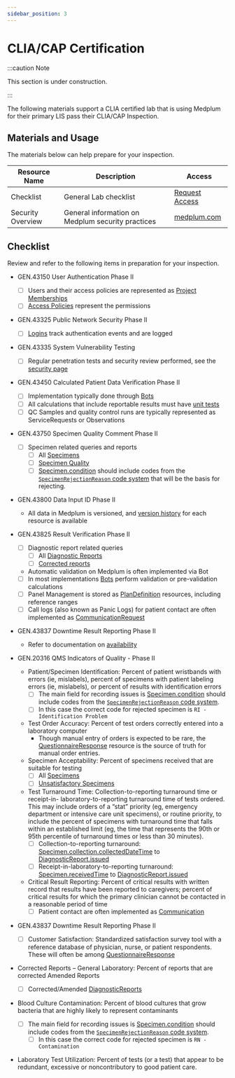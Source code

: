 ```yaml
---
sidebar_position: 3
---
```


# CLIA/CAP Certification

:::caution Note

This section is under construction.

:::

The following materials support a CLIA certified lab that is using Medplum for their primary LIS pass their CLIA/CAP Inspection.

## Materials and Usage

The materials below can help prepare for your inspection.

| Resource Name     | Description                                       | Access                                                                                               |
| ----------------- | ------------------------------------------------- | ---------------------------------------------------------------------------------------------------- |
| Checklist         | General Lab checklist                             | [Request Access](https://drive.google.com/file/d/1Km-VLLV4HJ0ZcL51rkQoY4MnxUHlSTKt/view?usp=sharing) |
| Security Overview | General information on Medplum security practices | [medplum.com](https://www.medplum.com/security)                                                      |

## Checklist

Review and refer to the following items in preparation for your inspection.

- GEN.43150 User Authentication Phase II
  - [ ] Users and their access policies are represented as [Project Memberships](https://app.medplum.com/ProjectMembership)
  - [ ] [Access Policies](https://app.medplum.com/AccessPolicy) represent the permissions
- GEN.43325 Public Network Security Phase II
  - [ ] [Logins](/docs/api/fhir/medplum/login) track authentication events and are logged
- GEN.43335 System Vulnerability Testing
  - [ ] Regular penetration tests and security review performed, see the [security page](/security#application-security)
- GEN.43450 Calculated Patient Data Verification Phase II
  - [ ] Implementation typically done through [Bots](https://app.medplum.com/Bot)
  - [ ] All calculations that include reportable results must have [unit tests](/docs/bots/unit-testing-bots)
  - [ ] QC Samples and quality control runs are typically represented as ServiceRequests or Observations
- GEN.43750 Specimen Quality Comment Phase II
  - [ ] Specimen related queries and reports
    - [ ] All [Specimens](https://app.medplum.com/Specimen)
    - [ ] [Specimen Quality](https://app.medplum.com/Specimen?_count=20&_fields=id,_lastUpdated,status&_offset=0&_sort=-_lastUpdated&status=unsatisfactory)
    - [ ] [Specimen.condition](https://app.medplum.com/Specimen?_count=20&_fields=id,_lastUpdated,condition&_offset=0&_sort=-_lastUpdated) should include codes from the [`SpecimenRejectionReason` code system](https://terminology.hl7.org/CodeSystem-v2-0490.html) that will be the basis for rejecting.
- GEN.43800 Data Input ID Phase II
  - All data in Medplum is versioned, and [version history](/docs/sdk/classes/MedplumClient#readhistory) for each resource is available
- GEN.43825 Result Verification Phase II
  - [ ] Diagnostic report related queries
    - [ ] All [Diagnostic Reports](https://app.medplum.com/DiagnosticReport)
    - [ ] [Corrected reports](https://app.medplum.com/DiagnosticReport?_count=20&_fields=id,_lastUpdated,subject,code,status&_offset=0&_sort=-_lastUpdated&status=corrected)
  - Automatic validation on Medplum is often implemented via Bot
  - [ ] In most implementations [Bots](https://app.medplum.com/Bot) perform validation or pre-validation calculations
  - [ ] Panel Management is stored as [PlanDefinition](https://app.medplum.com/PlanDefinition) resources, including reference ranges
  - [ ] Call logs (also known as Panic Logs) for patient contact are often implemented as [CommunicationRequest](https://app.medplum.com/CommunicationRequest?_count=20&_fields=id,_lastUpdated,category,patient&_offset=0&_sort=-_lastUpdated)
- GEN.43837 Downtime Result Reporting Phase II
  - Refer to documentation on [availability](/security#availability)
- GEN.20316 QMS Indicators of Quality - Phase II

  - Patient/Specimen Identification: Percent of patient wristbands with errors (ie, mislabels), percent of specimens with patient labeling errors (ie, mislabels), or percent of results with identification errors
    - [ ] The main field for recording issues is [Specimen.condition](https://app.medplum.com/Specimen?_count=20&_fields=id,_lastUpdated,condition&_offset=0&_sort=-_lastUpdated) should include codes from the [`SpecimenRejectionReason` code system](https://terminology.hl7.org/CodeSystem-v2-0490.html).
    - [ ] In this case the correct code for rejected specimen is `RI - Identification Problem`
  - Test Order Accuracy: Percent of test orders correctly entered into a laboratory computer
    - Though manual entry of orders is expected to be rare, the [QuestionnaireResponse](https://app.medplum.com/QuestionnaireResponse) resource is the source of truth for manual order entries.
  - Specimen Acceptability: Percent of specimens received that are suitable for testing
    - [ ] All [Specimens](https://app.medplum.com/Specimen)
    - [ ] [Unsatisfactory Specimens](https://app.medplum.com/Specimen?_count=20&_fields=id,_lastUpdated,status&_offset=0&_sort=-_lastUpdated&status=unsatisfactory)
  - Test Turnaround Time: Collection-to-reporting turnaround time or receipt-in- laboratory-to-reporting turnaround time of tests ordered. This may include orders of a “stat” priority (eg, emergency department or intensive care unit specimens), or routine priority, to include the percent of specimens with turnaround time that falls within an established limit (eg, the time that represents the 90th or 95th percentile of turnaround times or less than 30 minutes).
    - [ ] Collection-to-reporting turnaround: [Specimen.collection.collectedDateTime](https://app.medplum.com/Specimen?_count=20&_fields=id,_lastUpdated,condition,collection&_offset=0&_sort=-_lastUpdated) to [DiagnosticReport.issued](https://app.medplum.com/DiagnosticReport?_count=20&_fields=id,_lastUpdated,subject,code,status,specimen,issued&_offset=0&_sort=-_lastUpdated)
    - [ ] Receipt-in-laboratory-to-reporting turnaround: [Specimen.receivedTime](https://app.medplum.com/Specimen?_count=20&_fields=id,_lastUpdated,receivedTime&_offset=0&_sort=-_lastUpdated) to [DiagnosticReport.issued](https://app.medplum.com/DiagnosticReport?_count=20&_fields=id,_lastUpdated,subject,code,status,specimen,issued&_offset=0&_sort=-_lastUpdated)
  - Critical Result Reporting: Percent of critical results with written record that results have been reported to caregivers; percent of critical results for which the primary clinician cannot be contacted in a reasonable period of time
    - [ ] Patient contact are often implemented as [Communication](https://app.medplum.com/Communication?_count=20&_fields=id,_lastUpdated,status,subject,sender,payload&_offset=0&_sort=-_lastUpdated)

- GEN.43837 Downtime Result Reporting Phase II
  - [ ] Customer Satisfaction: Standardized satisfaction survey tool with a reference database of physician, nurse, or patient respondents. These will often be among [QuestionnaireResponse](https://app.medplum.com/QuestionnaireResponse)
- Corrected Reports – General Laboratory: Percent of reports that are corrected Amended Reports
  - [ ] Corrected/Amended [DiagnosticReports](https://app.medplum.com/DiagnosticReport?status=corrected,ammended)
- Blood Culture Contamination: Percent of blood cultures that grow bacteria that are highly likely to represent contaminants
  - [ ] The main field for recording issues is [Specimen.condition](https://app.medplum.com/Specimen?_count=20&_fields=id,_lastUpdated,condition&_offset=0&_sort=-_lastUpdated) should include codes from the [`SpecimenRejectionReason` code system](https://terminology.hl7.org/CodeSystem-v2-0490.html).
    - [ ] In this case the correct code for rejected specimen is `RN - Contamination`
- Laboratory Test Utilization: Percent of tests (or a test) that appear to be redundant, excessive or noncontributory to good patient care.
